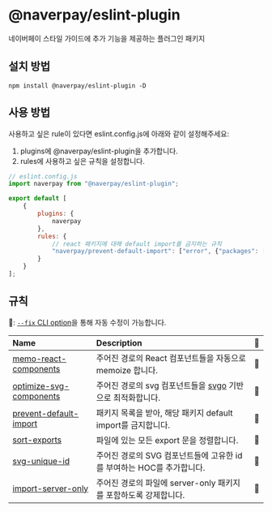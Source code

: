 # @naverpay/eslint-plugin

네이버페이 스타일 가이드에 추가 기능을 제공하는 플러그인 패키지

## 설치 방법

```shell
npm install @naverpay/eslint-plugin -D
```

## 사용 방법

사용하고 싶은 rule이 있다면 eslint.config.js에 아래와 같이 설정해주세요:

1. plugins에 @naverpay/eslint-plugin을 추가합니다.
2. rules에 사용하고 싶은 규칙을 설정합니다.

```js
// eslint.config.js
import naverpay from "@naverpay/eslint-plugin";

export default [
    {
        plugins: {
            naverpay
        },
        rules: {
            // react 패키지에 대해 default import를 금지하는 규칙
            "naverpay/prevent-default-import": ["error", {"packages": ["react"]}]
        }
    }
];
```

## 규칙

🔧: [`--fix` CLI option](https://eslint.org/docs/user-guide/command-line-interface#--fix)을 통해 자동 수정이 가능합니다.

| Name                                                             | Description                                     | 🔧  |
| :--------------------------------------------------------------- | :---------------------------------------------- | :-- |
| [memo-react-components](docs/memo-react-components.md)     | 주어진 경로의 React 컴포넌트들을 자동으로 memoize 합니다.             | 🔧  |
| [optimize-svg-components](docs/optimize-svg-components.md)     | 주어진 경로의 svg 컴포넌트들을 [svgo](https://github.com/svg/svgo) 기반으로 최적화합니다.             | 🔧  |
| [prevent-default-import](docs/prevent-default-import.md)                       | 패키지 목록을 받아, 해당 패키지 default import를 금지합니다.                      | 🔧  |
| [sort-exports](docs/sort-exports.md)                       | 파일에 있는 모든 export 문을 정렬합니다.                      | 🔧  |
| [svg-unique-id](docs/svg-unique-id.md)                       | 주어진 경로의 SVG 컴포넌트들에 고유한 id를 부여하는 HOC를 추가합니다.                     | 🔧  |
| [import-server-only](docs/import-server-only.md)                       | 주어진 경로의 파일에 server-only 패키지를 포함하도록 강제합니다.                     | 🔧  |
